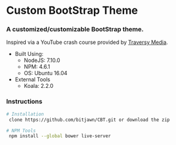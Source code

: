 # Custom BootStrap Theme
<h3>A customized/customizable BootStrap theme.</h3>

<p>Inspired via a YouTube crash course provided by <a href="https://youtu.be/pB7EwxwSfVk">Traversy Media</a>.</p>

<ul>
    <li>Built Using:
        <ul>
            <li>NodeJS: 7.10.0</li>
            <li>NPM: 4.6.1</li>
            <li>OS: Ubuntu 16.04</li>
        </ul>
    </li>
    <li>External Tools
        <ul>
            <li>Koala: 2.2.0</li>
        </ul>
    </li>
</ul>

<h3>Instructions</h3>

```bash
# Installation
 clone https://github.com/bitjawn/CBT.git or download the zip

# NPM Tools
 npm install --global bower live-server
```
